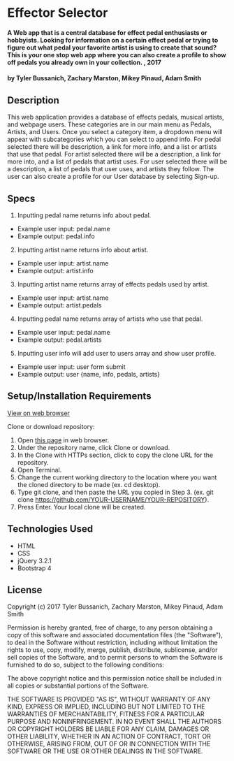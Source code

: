 # Effector Selector

#### A Web app that is a central database for effect pedal enthusiasts or hobbyists. Looking for information on a certain effect pedal or trying to figure out what pedal your favorite artist is using to create that sound? This is your one stop web app where you can also create a profile to show off pedals you already own in your collection. , 2017

#### by **Tyler Bussanich, Zachary Marston, Mikey Pinaud, Adam Smith**

## Description

This web application provides a database of effects pedals, musical artists, and webpage users. These categories are in our main menu as Pedals, Artists, and Users. Once you select a category item, a dropdown menu will appear with subcategories which you can select to append info. For pedal selected there will be description, a link for more info, and a list or artists that use that pedal. For artist selected there will be a description, a link for more into, and a list of pedals that artist uses. For user selected there will be a description, a list of pedals that user uses, and artists they follow. The user can also create a profile for our User database by selecting Sign-up.

## Specs
1. Inputting pedal name returns info about pedal.
  * Example user input: pedal.name
  * Example output: pedal.info

2. Inputting artist name returns info about artist.
  * Example user input: artist.name
  * Example output: artist.info

3. Inputting artist name returns array of effects pedals used by artist.
  * Example user input: artist.name
  * Example output: artist.pedals

4. Inputting pedal name returns array of artists who use that pedal.
  * Example user input: pedal.name
  * Example output: pedal.artists

5. Inputting user info will add user to users array and show user profile.
  * Example user input: user form submit
  * Example output: user {name, info, pedals, artists}

## Setup/Installation Requirements

[View on web browser](https://alspdx.github.io/group-project)


Clone or download repository:
  1. Open [this page](https://github.com/alspdx/group-project) in web browser.
  2. Under the repository name, click Clone or download.
  3. In the Clone with HTTPs section, click to copy the clone URL for the repository.
  4. Open Terminal.
  5. Change the current working directory to the location where you want the cloned directory to be made (ex. cd desktop).
  6. Type git clone, and then paste the URL you copied in Step 3. (ex. git clone https://github.com/YOUR-USERNAME/YOUR-REPOSITORY).
  7. Press Enter. Your local clone will be created.

## Technologies Used
  * HTML
  * CSS
  * jQuery 3.2.1
  * Bootstrap 4

## License

  Copyright (c) 2017 Tyler Bussanich, Zachary Marston, Mikey Pinaud, Adam Smith

Permission is hereby granted, free of charge, to any person obtaining a copy
of this software and associated documentation files (the "Software"), to deal
in the Software without restriction, including without limitation the rights
to use, copy, modify, merge, publish, distribute, sublicense, and/or sell
copies of the Software, and to permit persons to whom the Software is
furnished to do so, subject to the following conditions:

The above copyright notice and this permission notice shall be included in all
copies or substantial portions of the Software.

THE SOFTWARE IS PROVIDED "AS IS", WITHOUT WARRANTY OF ANY KIND, EXPRESS OR
IMPLIED, INCLUDING BUT NOT LIMITED TO THE WARRANTIES OF MERCHANTABILITY,
FITNESS FOR A PARTICULAR PURPOSE AND NONINFRINGEMENT. IN NO EVENT SHALL THE
AUTHORS OR COPYRIGHT HOLDERS BE LIABLE FOR ANY CLAIM, DAMAGES OR OTHER
LIABILITY, WHETHER IN AN ACTION OF CONTRACT, TORT OR OTHERWISE, ARISING FROM,
OUT OF OR IN CONNECTION WITH THE SOFTWARE OR THE USE OR OTHER DEALINGS IN THE
SOFTWARE.
